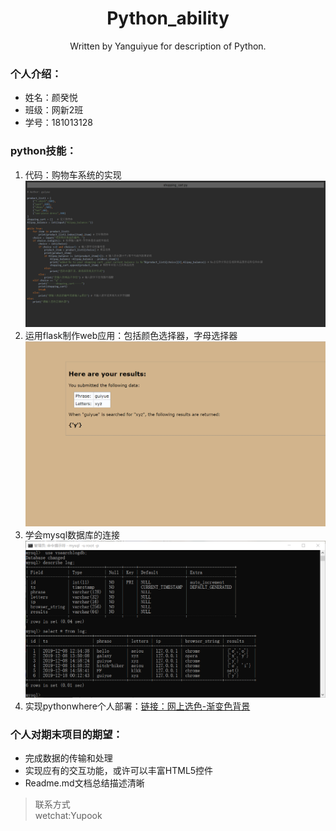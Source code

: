 <div align="center">
  <h1>Python_ability</h1>
  <p>Written by Yanguiyue for description of Python.</p>
</div>

### **个人介绍**：
* 姓名：颜癸悦
* 班级：网新2班
* 学号：181013128

### **python技能**：
1. 代码：购物车系统的实现![shopping](https://raw.githubusercontent.com/guiyueYan/guiyueYan/master/shopping-cart.png)
2. 运用flask制作web应用：包括颜色选择器，字母选择器![字母选择器](https://raw.githubusercontent.com/guiyueYan/guiyueYan/master/%E5%AD%97%E6%AF%8D%E9%80%89%E6%8B%A9%E5%99%A8.png)
3. 学会mysql数据库的连接![cmd](https://raw.githubusercontent.com/guiyueYan/guiyueYan/master/%E6%95%B0%E6%8D%AE%E5%BA%93.png)
4. 实现pythonwhere个人部署：[链接：网上选色-渐变色背景](http://yuian.pythonanywhere.com/entry)

### **个人对期末项目的期望**：
* 完成数据的传输和处理
* 实现应有的交互功能，或许可以丰富HTML5控件
* Readme.md文档总结描述清晰

> 联系方式  
wetchat:Yupook
